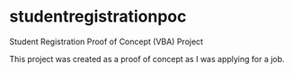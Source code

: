 # studentregistrationpoc

Student Registration Proof of Concept (VBA) Project

This project was created as a proof of concept as I was applying for a job.

